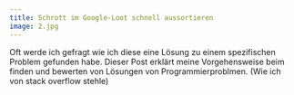 ```yaml
---
title: Schrott im Google-Loot schnell aussortieren
image: 2.jpg
---
```


Oft werde ich gefragt wie ich diese eine Lösung zu einem spezifischen Problem gefunden habe. Dieser Post erklärt meine Vorgehensweise beim finden und bewerten von Lösungen von Programmierproblmen. (Wie ich von stack overflow stehle)

<!--more-->

